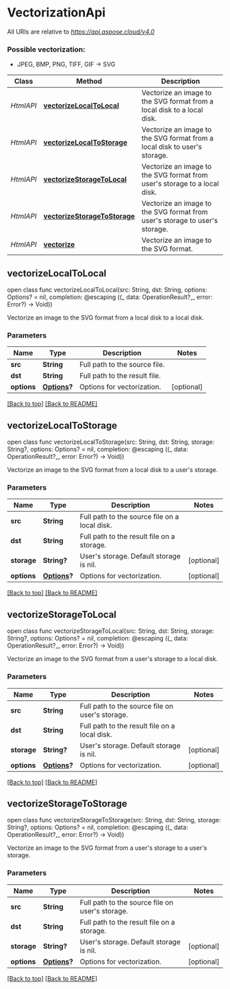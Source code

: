 # VectorizationApi

All URIs are relative to *https://api.aspose.cloud/v4.0*

### Possible vectorization:
- JPEG, BMP, PNG, TIFF, GIF -> SVG


| Class     | Method                                                                  | Description                                                              |
|-----------|-------------------------------------------------------------------------|--------------------------------------------------------------------------|
| *HtmlAPI* | [**vectorizeLocalToLocal**](VectorizationApi.md#vectorizelocaltolocal)         | Vectorize an image to the SVG format from a local disk to a local disk.     |
| *HtmlAPI* | [**vectorizeLocalToStorage**](VectorizationApi.md#vectorizelocaltostorage)     | Vectorize an image to the SVG format from a local disk to user's storage.   |
| *HtmlAPI* | [**vectorizeStorageToLocal**](VectorizationApi.md#vectorizestoragetolocal)     | Vectorize an image to the SVG format from user's storage to a local disk.   |
| *HtmlAPI* | [**vectorizeStorageToStorage**](VectorizationApi.md#vectorizestoragetostorage) | Vectorize an image to the SVG format from user's storage to user's storage. |
| *HtmlAPI* | [**vectorize**](VectorizationApi.md#vectorize)                                 | Vectorize an image to the SVG format.                   |




## vectorizeLocalToLocal
open class func vectorizeLocalToLocal(src: String, dst: String, options: Options? = nil, completion: @escaping ((_ data: OperationResult?,_ error: Error?) -> Void))

Vectorize an image to the SVG format from a local disk to a local disk.

### Parameters

| Name             | Type                                           | Description                   | Notes      |
|------------------|------------------------------------------------|-------------------------------|------------|
| **src**          | **String**                                     | Full path to the source file. |            |
| **dst**          | **String**                                     | Full path to the result file. |            |
| **options**      | **[Options](Options.md)?** | Options for vectorization.       | [optional] |

[[Back to top]](#) [[Back to README]](../README.md)


## vectorizeLocalToStorage
open class func vectorizeLocalToStorage(src: String, dst: String, storage: String?, options: Options? = nil, completion: @escaping ((_ data: OperationResult?,_ error: Error?) -> Void))

Vectorize an image to the SVG format from a local disk to a user's storage.

### Parameters

| Name        | Type                                           | Description                                   | Notes      |
|-------------|------------------------------------------------|-----------------------------------------------|------------|
| **src**     | **String**                                     | Full path to the source file on a local disk. |            |
| **dst**     | **String**                                     | Full path to the result file on a storage.    |            |
| **storage** | **String?**                                    | User's storage. Default storage is nil.       | [optional] |
| **options** | **[Options](Options.md)?** | Options for vectorization.                       | [optional] |

[[Back to top]](#) [[Back to README]](../README.md)

## vectorizeStorageToLocal
open class func vectorizeStorageToLocal(src: String, dst: String, storage: String?, options: Options? = nil, completion: @escaping ((_ data: OperationResult?,_ error: Error?) -> Void))

Vectorize an image to the SVG format from a user's storage to a local disk.

### Parameters

| Name        | Type                                           | Description                                     | Notes      |
|-------------|------------------------------------------------|-------------------------------------------------|------------|
| **src**     | **String**                                     | Full path to the source file on user's storage. |            |
| **dst**     | **String**                                     | Full path to the result file on a local disk.   |            |
| **storage** | **String?**                                    | User's storage. Default storage is nil.         | [optional] |
| **options** | **[Options](Options.md)?** | Options for vectorization.                         | [optional] |

[[Back to top]](#) [[Back to README]](../README.md)

## vectorizeStorageToStorage
open class func vectorizeStorageToStorage(src: String, dst: String, storage: String?, options: Options? = nil, completion: @escaping ((_ data: OperationResult?,_ error: Error?) -> Void))

Vectorize an image to the SVG format from a user's storage to a user's storage.

### Parameters

| Name        | Type                                           | Description                                     | Notes      |
|-------------|------------------------------------------------|-------------------------------------------------|------------|
| **src**     | **String**                                     | Full path to the source file on user's storage. |            |
| **dst**     | **String**                                     | Full path to the result file on a storage.      |            |
| **storage** | **String?**                                    | User's storage. Default storage is nil.         | [optional] |
| **options** | **[Options](Options.md)?** | Options for vectorization.                         | [optional] |

[[Back to top]](#) [[Back to README]](../README.md)
